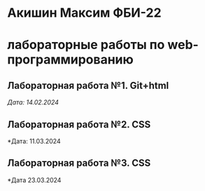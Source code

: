 # Акишин Максим ФБИ-22

# лабораторные работы по web-программированию

## Лабораторная работа №1. Git+html 

*Дата: 14.02.2024*

## Лабораторная работа №2. CSS

*Дата: 11.03.2024

## Лабораторная работа №3. CSS

*Дата 23.03.2024


